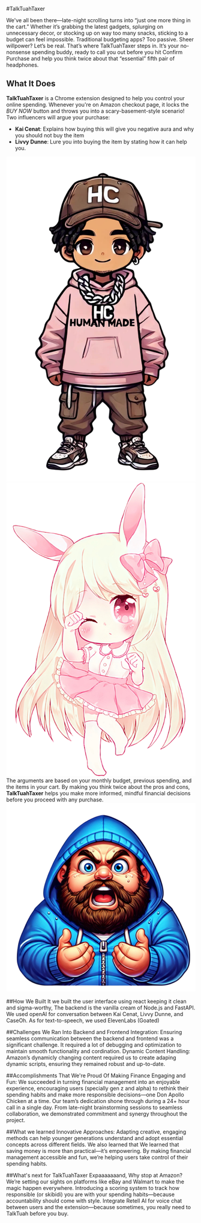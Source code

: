 #TalkTuahTaxer

We've all been there—late-night scrolling turns into “just one more thing in the cart.” Whether it’s grabbing the latest gadgets, splurging on unnecessary decor, or stocking up on way too many snacks, sticking to a budget can feel impossible. Traditional budgeting apps? Too passive. Sheer willpower? Let’s be real. That’s where TalkTuahTaxer steps in.
It’s your no-nonsense spending buddy, ready to call you out before you hit Confirm Purchase and help you think twice about that “essential” fifth pair of headphones.

## What It Does
**TalkTuahTaxer** is a Chrome extension designed to help you control your online spending. Whenever you're on Amazon checkout page, it locks the *BUY NOW* button and throws you into a scary-basement-style scenario! Two influencers will argue your purchase:
- **Kai Cenat**: Explains how buying this will give you negative aura and why you should not buy the item
- **Livvy Dunne**: Lure you into buying the item by stating how it can help you.

![Kai Cenat](talktuahtaxer/public/KaiCenat.png) ![Livvy Dunne](talktuahtaxer/public/LivvyDunne.png)
The arguments are based on your monthly budget, previous spending, and the items in your cart. By making you think twice about the pros and cons, **TalkTuahTaxer** helps you make more informed, mindful financial decisions before you proceed with any purchase.
![CaseOh](talktuahtaxer/public/CaseOh.png)

##How We Built It
we built the user interface using react keeping it clean and sigma-worthy, The backend is the vanilla cream of Node.js and FastAPI. We used openAI for conversation between Kai Cenat, Livvy Dunne, and CaseOh. As for text-to-speech, we used ElevenLabs (Goated)

##Challenges We Ran Into
Backend and Frontend Integration: Ensuring seamless communication between the backend and frontend was a significant challenge. It required a lot of debugging and optimization to maintain smooth functionality and cordination. 
Dynamic Content Handling: Amazon’s dynamicly changing content required us to create adaping dynamic scripts, ensuring they remained robust and up-to-date.

##Accomplishments That We're Proud Of
Making Finance Engaging and Fun: We succeeded in turning financial management into an enjoyable experience, encouraging users (specially gen z and alpha) to rethink their spending habits and make more responsible decisions—one Don Apollo Chicken at a time.
Our team’s dedication shone through during a 24+ hour call in a single day. From late-night brainstorming sessions to seamless collaboration, we demonstrated commitment and synergy throughout the project.

##What we learned
Innovative Approaches: Adapting creative, engaging methods can help younger generations understand and adopt essential concepts across different fields. We also learned that We learned that saving money is more than practical—it’s empowering. By making financial management accessible and fun, we’re helping users take control of their spending habits.

##What's next for TalkTuahTaxer
Expaaaaaaand, Why stop at Amazon? We’re setting our sights on platforms like eBay and Walmart to make the magic happen everywhere. Introducing a scoring system to track how responsible (or skibidi) you are with your spending habits—because accountability should come with style. Integrate Retell AI for voice chat between users and the extension—because sometimes, you really need to TalkTuah before you buy.
